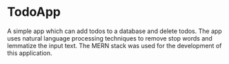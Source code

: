 # TodoApp
A simple app which can add todos to a database and delete todos. 
The app uses natural language processing techniques to remove stop words and lemmatize the input text. 
The MERN stack was used for the development of this application. 

